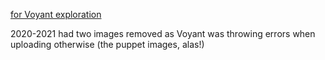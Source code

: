 [for Voyant exploration](https://voyant-tools.org/?corpus=4941823baa4e5091380c56b856a79f6d&panels=cirrus,termsberry,documentterms,documents,contexts)

2020-2021 had two images removed as Voyant was throwing errors when uploading otherwise (the puppet images, alas!)
